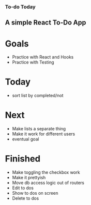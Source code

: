 ### To-do Today

## A simple React To-Do App

# Goals

- Practice with React and Hooks
- Practice with Testing

# Today

- sort list by completed/not

# Next

- Make lists a separate thing
- Make it work for different users
- eventual goal

# Finished

- Make toggling the checkbox work
- Make it prettyish
- Move db access logic out of routers
- Edit to dos
- Show to dos on screen
- Delete to dos
